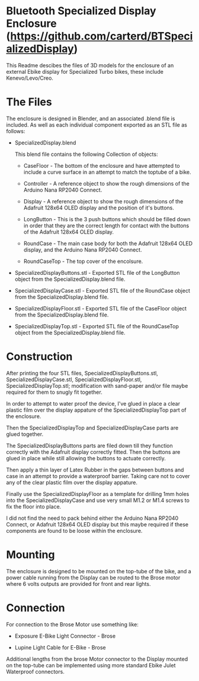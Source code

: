 # Bluetooth Specialized Display Enclosure (https://github.com/carterd/BTSpecializedDisplay)

This Readme descibes the files of 3D models for the enclosure of an external Ebike display for Specialized Turbo bikes, 
these include Kenevo/Levo/Creo.

# The Files

The enclosure is designed in Blender, and an associated .blend file is included. As well as each individual component exported as an STL file as follows:

 * SpecializedDisplay.blend

    This blend file contains the following Collection of objects:

    * CaseFloor - The bottom of the enclosure and have attempted to include a curve surface in an attempt to match the toptube
                  of a bike.

    * Controller - A reference object to show the rough dimensions of the Arduino Nana RP2040 Connect.

    * Display - A reference object to show the rough dimensions of the Adafruit 128x64 OLED display and the position of it's buttons.

    * LongButton - This is the 3 push buttons which should be filled down in order that they are the correct length for contact with
                   the buttons of the Adafruit 128x64 OLED display.

    * RoundCase - The main case body for both the Adafruit 128x64 OLED display, and the Arduino Nana RP2040 Connect.

    * RoundCaseTop - The top cover of the encolsure.

 * SpecializedDisplayButtons.stl - Exported STL file of the LongButton object from the SpecializedDisplay.blend file.

 * SpecializedDisplayCase.stl - Exported STL file of the RoundCase object from the SpecializedDisplay.blend file.
 
 * SpecializedDisplayFloor.stl - Exported STL file of the CaseFloor object from the SpecializedDisplay.blend file.

 * SpecializedDisplayTop.stl - Exported STL file of the RoundCaseTop object from the SpecializedDisplay.blend file.

 # Construction

 After printing the four STL files, SpecializedDisplayButtons.stl, SpecializedDisplayCase.stl, SpecializedDisplayFloor.stl, SpecializedDisplayTop.stl; modification with sand-paper and/or file maybe required for them to snugly fit together.

 In order to attempt to water proof the device, I've glued in place a clear plastic film over the display appature of the
 SpecializedDisplayTop part of the enclosure.

 Then the SpecializedDisplayTop and SpecializedDisplayCase parts are glued together.

 The SpecializedDisplayButtons parts are filed down till they function correctly with the Adafruit display correctly fitted.
 Then the buttons are glued in place while still allowing the buttons to actuate correctly.

 Then apply a thin layer of Latex Rubber in the gaps between buttons and case in an attempt to provide a waterproof barrier.
 Taking care not to cover any of the clear plastic film over the display appature.

 Finally use the SpecializedDisplayFloor as a template for drilling 1mm holes into the SpecializedDisplayCase and use very
 small M1.2 or M1.4 screws to fix the floor into place.

 I did not find the need to pack behind either the Arduino Nana RP2040 Connect, or Adafruit 128x64 OLED display but this
 maybe required if these components are found to be loose within the enclosure.

 # Mounting

 The enclosure is designed to be mounted on the top-tube of the bike, and a power cable running from the Display can be routed
 to the Brose motor where 6 volts outputs are provided for front and rear lights. 
 
 # Connection
 
 For connection to the Brose Motor use something like:

   * Exposure E-Bike Light Connector - Brose 

   * Lupine Light Cable for E-Bike - Brose

Additional lengths from the brose Motor connector to the Display mounted on the top-tube can be implemented using more standard
Ebike Julet Waterproof connectors.